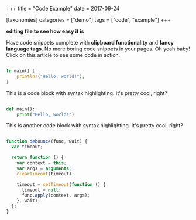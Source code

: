 +++
title = "Code Example"
date = 2017-09-24

[taxonomies]
categories = ["demo"]
tags = ["code", "example"]
+++

**editing file to see how easy it is**

Have code snippets complete with **clipboard functionality** and **fancy
language tags**. No more boring code snippets in your pages. Oh yeah baby! Click
on this article to see some code in action.

<!-- more -->

```rust

fn main() {
    println!("Hello, world!");
}
```

This is a code block with syntax highlighting. It's pretty cool, right?

```python

def main():
    print("Hello, world!")
```

This is another code block with syntax highlighting. It's pretty cool, right?

<!-- prettier-ignore-->
```js

function debounce(func, wait) {
  var timeout;

  return function () {
    var context = this;
    var args = arguments;
    clearTimeout(timeout);

    timeout = setTimeout(function () {
      timeout = null;
      func.apply(context, args);
    }, wait);
  };
}

```
